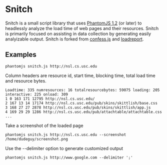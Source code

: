 # Snitch

Snitch is a small script library that uses [PhantomJS 1.2](http://www.phantomjs.org/) (or later) to headlessly analyze the load time of web pages and their resources. Snitch is primarily focused on assisting in data collection by generating easily analyizable output. Snitch is forked from [confess.js](https://github.com/jamesgpearce/confess) and [loadreport](https://github.com/wesleyhales/loadreport).



## Examples

```
phantomjs snitch.js http://nsl.cs.usc.edu
```

Column headers are resource id, start time, blocking time, total load time and resource bytes.
```
Loadtime: 335 numresources: 16 totalresourcebytes: 59075 loading: 205 interactive: 225 onload: 309
1 0 163 171 12795 http://nsl.cs.usc.edu/
2 167 13 14 17174 http://nsl.cs.usc.edu/pub/skins/skittlish/base.css
3 168 27 27 2878 http://nsl.cs.usc.edu/pub/skins/skittlish/app.js
4 169 29 29 1286 http://nsl.cs.usc.edu/pub/attachtable/attachtable.css
...
```
   
Take a screenshot of the loaded page 
```
phantomjs snitch.js http://nsl.cs.usc.edu --screenshot /home/dudeguy/screenshot.png
```

Use the --delimiter option to generate customized output
```
phantomjs snitch.js http://www.google.com --delimiter ';'
```
